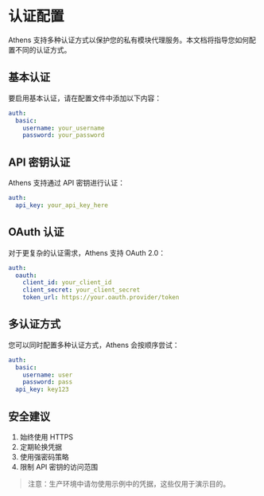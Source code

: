 # 认证配置

Athens 支持多种认证方式以保护您的私有模块代理服务。本文档将指导您如何配置不同的认证方式。

## 基本认证

要启用基本认证，请在配置文件中添加以下内容：

```yaml
auth:
  basic:
    username: your_username
    password: your_password
```

## API 密钥认证

Athens 支持通过 API 密钥进行认证：

```yaml
auth:
  api_key: your_api_key_here
```

## OAuth 认证

对于更复杂的认证需求，Athens 支持 OAuth 2.0：

```yaml
auth:
  oauth:
    client_id: your_client_id
    client_secret: your_client_secret
    token_url: https://your.oauth.provider/token
```

## 多认证方式

您可以同时配置多种认证方式，Athens 会按顺序尝试：

```yaml
auth:
  basic:
    username: user
    password: pass
  api_key: key123
```

## 安全建议

1. 始终使用 HTTPS
2. 定期轮换凭据
3. 使用强密码策略
4. 限制 API 密钥的访问范围

> 注意：生产环境中请勿使用示例中的凭据，这些仅用于演示目的。